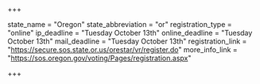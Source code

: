 +++

state_name = "Oregon"
state_abbreviation = "or"
registration_type = "online"
ip_deadline = "Tuesday October 13th"
online_deadline = "Tuesday October 13th"
mail_deadline = "Tuesday October 13th"
registration_link = "https://secure.sos.state.or.us/orestar/vr/register.do"
more_info_link = "https://sos.oregon.gov/voting/Pages/registration.aspx"

+++